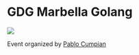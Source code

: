 # GDG Marbella Golang

<img src = "https://secure.meetupstatic.com/photos/event/c/b/6/1/600_483412065.jpeg"/>

Event organized by <a href="https://github.com/pabloos">Pablo Cumpian</a>

